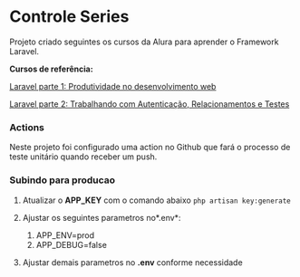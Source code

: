 # Controle Series

Projeto criado seguintes os cursos da Alura para aprender o Framework Laravel.

**Cursos de referência:**

[Laravel parte 1: Produtividade no desenvolvimento web](https://www.alura.com.br/curso-online-laravel-produtividade-desenvolvimento-web)

[Laravel parte 2: Trabalhando com Autenticação, Relacionamentos e Testes](https://www.alura.com.br/curso-online-laravel-autenticacao-relacionamentos-testes)

### Actions

Neste projeto foi configurado uma action no Github que fará o processo de teste unitário quando receber um push.

### Subindo para producao

1. Atualizar o **APP_KEY** com o comando abaixo `php artisan key:generate`

1. Ajustar os seguintes parametros no*.env*:
    1. APP_ENV=prod
    1. APP_DEBUG=false
1. Ajustar demais parametros no **.env** conforme necessidade

